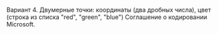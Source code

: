 Вариант 4. Двумерные точки: координаты (два дробных числа), цвет (строка из списка
"red", "green", "blue")
Соглашение о кодировании Microsoft.
